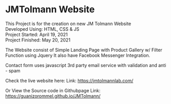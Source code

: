 # JMTolmann Website
This Project is for the creation on new JM Tolmann Website <br>
Developed Using: HTML, CSS & JS <br>
Project Started: April 19, 2021 <br>
Project Finished: May 20, 2021 <br>

The Website consist of Simple Landing Page with Product Gallery w/ Filter Function using Jquery 
It also have Facebook Messenger Integration.

Contact form uses javascript 3rd party email service with validation and anti - spam

Check the live website here:
Link: https://jmtolmannlab.com/


Or View the Source code in Githubpage
Link: https://guanizorommel.github.io/JMTolmann/


